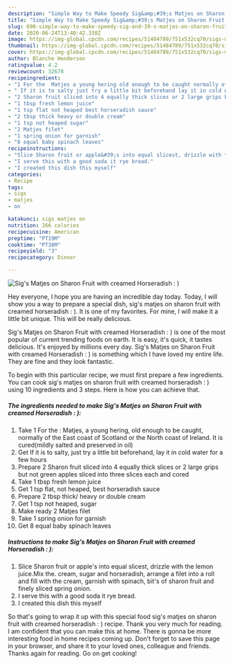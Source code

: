```yaml
---
description: "Simple Way to Make Speedy Sig&amp;#39;s Matjes on Sharon Fruit with creamed Horseradish : )"
title: "Simple Way to Make Speedy Sig&amp;#39;s Matjes on Sharon Fruit with creamed Horseradish : )"
slug: 698-simple-way-to-make-speedy-sig-and-39-s-matjes-on-sharon-fruit-with-creamed-horseradish
date: 2020-06-24T13:40:42.338Z
image: https://img-global.cpcdn.com/recipes/51484789/751x532cq70/sigs-matjes-on-sharon-fruit-with-creamed-horseradish-recipe-main-photo.jpg
thumbnail: https://img-global.cpcdn.com/recipes/51484789/751x532cq70/sigs-matjes-on-sharon-fruit-with-creamed-horseradish-recipe-main-photo.jpg
cover: https://img-global.cpcdn.com/recipes/51484789/751x532cq70/sigs-matjes-on-sharon-fruit-with-creamed-horseradish-recipe-main-photo.jpg
author: Blanche Henderson
ratingvalue: 4.2
reviewcount: 32678
recipeingredient:
- "1 For the  Matjes a young hering old enough to be caught normally of the East coast of Scotland or the North coast of Ireland It is curedmildly salted and preserved in oil"
- " If it is to salty just try a little bit beforehand lay it in cold water for a few hours"
- "2 Sharon fruit sliced into 4 equally thick slices or 2 large grips but not green apples sliced into three slices each and cored"
- "1 tbsp fresh lemon juice"
- "1 tsp flat not heaped best horseradish sauce"
- "2 tbsp thick heavy or double cream"
- "1 tsp not heaped sugar"
- "2 Matjes filet"
- "1 spring onion for garnish"
- "8 equal baby spinach leaves"
recipeinstructions:
- "Slice Sharon fruit or apple&#39;s into equal slicest, drizzle with the lemon juice.Mix the. cream, sugar and horseradish, arrange a filet into a roll and fill with the cream, garnish with spinach, bit&#39;s of sharon fruit and finely sliced spring onion."
- "I serve this with a good soda it rye bread."
- "I created this dish this myself"
categories:
- Recipe
tags:
- sigs
- matjes
- on

katakunci: sigs matjes on 
nutrition: 266 calories
recipecuisine: American
preptime: "PT19M"
cooktime: "PT38M"
recipeyield: "3"
recipecategory: Dinner

---
```



![Sig&#39;s Matjes on Sharon Fruit with creamed Horseradish : )](https://img-global.cpcdn.com/recipes/51484789/751x532cq70/sigs-matjes-on-sharon-fruit-with-creamed-horseradish-recipe-main-photo.jpg)

Hey everyone, I hope you are having an incredible day today. Today, I will show you a way to prepare a special dish, sig&#39;s matjes on sharon fruit with creamed horseradish : ). It is one of my favorites. For mine, I will make it a little bit unique. This will be really delicious.



Sig&#39;s Matjes on Sharon Fruit with creamed Horseradish : ) is one of the most popular of current trending foods on earth. It is easy, it's quick, it tastes delicious. It's enjoyed by millions every day. Sig&#39;s Matjes on Sharon Fruit with creamed Horseradish : ) is something which I have loved my entire life. They are fine and they look fantastic.


To begin with this particular recipe, we must first prepare a few ingredients. You can cook sig&#39;s matjes on sharon fruit with creamed horseradish : ) using 10 ingredients and 3 steps. Here is how you can achieve that.

<!--inarticleads1-->

##### The ingredients needed to make Sig&#39;s Matjes on Sharon Fruit with creamed Horseradish : ):

1. Take 1 For the : Matjes, a young hering, old enough to be caught, normally of the East coast of Scotland or the North coast of Ireland. It is cured(mildly salted and preserved in oil)
1. Get  If it is to salty, just try a little bit beforehand, lay it in cold water for a few hours
1. Prepare 2 Sharon fruit sliced into 4 equally thick slices or 2 large grips but not green apples sliced into three slices each and cored
1. Take 1 tbsp fresh lemon juice
1. Get 1 tsp flat, not heaped, best horseradish sauce
1. Prepare 2 tbsp thick/ heavy or double cream
1. Get 1 tsp not heaped, sugar
1. Make ready 2 Matjes filet
1. Take 1 spring onion for garnish
1. Get 8 equal baby spinach leaves




<!--inarticleads2-->

##### Instructions to make Sig&#39;s Matjes on Sharon Fruit with creamed Horseradish : ):

1. Slice Sharon fruit or apple&#39;s into equal slicest, drizzle with the lemon juice.Mix the. cream, sugar and horseradish, arrange a filet into a roll and fill with the cream, garnish with spinach, bit&#39;s of sharon fruit and finely sliced spring onion.
1. I serve this with a good soda it rye bread.
1. I created this dish this myself




So that's going to wrap it up with this special food sig&#39;s matjes on sharon fruit with creamed horseradish : ) recipe. Thank you very much for reading. I am confident that you can make this at home. There is gonna be more interesting food in home recipes coming up. Don't forget to save this page in your browser, and share it to your loved ones, colleague and friends. Thanks again for reading. Go on get cooking!
